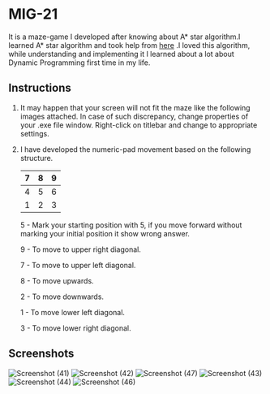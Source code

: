 # MIG-21
It is a maze-game I developed after knowing about A* star algorithm.I learned A* star algorithm and took help from [here](https://www.geeksforgeeks.org/a-search-algorithm/) .I loved this algorithm, while understanding and implementing it I learned about a lot about Dynamic Programming first time in my life. 
## Instructions 
1. It may happen that your screen will not fit the maze like the following images attached. In case of such discrepancy, change properties of your .exe file window. Right-click on titlebar and change to appropriate settings. 

2. I have developed the numeric-pad movement based on the following structure.

      |  7   |  8   |  9  |
      |----  |:---- |---:|
      4   |5   |  6
      1   |2   |    3 
   
      5 - Mark your starting position with 5, if you move forward without marking your initial position it show wrong answer.
      
      9 - To move to upper right diagonal.
      
      7 - To move to upper left diagonal.
      
      8 - To move upwards.
      
      2 - To move downwards.
      
      1 - To move lower left diagonal. 
      
      3 - To move lower right diagonal. 
## Screenshots
![Screenshot (41)](https://user-images.githubusercontent.com/40148448/64479999-596ffd80-d1dd-11e9-8971-d3a5ff62b6e1.png)
![Screenshot (42)](https://user-images.githubusercontent.com/40148448/64480001-5d038480-d1dd-11e9-8f00-05d49f70b5b9.png)
![Screenshot (47)](https://user-images.githubusercontent.com/40148448/64480006-67be1980-d1dd-11e9-9e8c-230f05d7eede.png)
![Screenshot (43)](https://user-images.githubusercontent.com/40148448/64480002-5ffe7500-d1dd-11e9-88be-c30099f3ab3b.png)
![Screenshot (44)](https://user-images.githubusercontent.com/40148448/64480003-61c83880-d1dd-11e9-819b-a7919477360f.png)
![Screenshot (46)](https://user-images.githubusercontent.com/40148448/64480005-642a9280-d1dd-11e9-82ef-1874eaff78ac.png)
